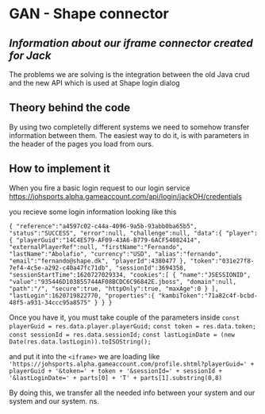 # GAN - Shape connector
## _Information about our iframe connector created for Jack_

The problems we are solving is the integration between the old Java crud and the new API which is used at Shape login dialog

## Theory behind the code
By using two completelly different systems we need to somehow transfer information between them. The easiest way to do it, is with parameters in the header of the pages you load from ours.

## How to implement it
When you fire a basic login request to our login service
https://johsports.alpha.gameaccount.com/api/login/jackOH/credentials

you recieve some login information looking like this

`
{
   "reference":"a4597c02-c44a-4096-9a5b-93abb0ba65b5",
   "status":"SUCCESS",
   "error":null,
   "challenge":null,
   "data":{
      "player":{
         "playerGuid":"14C4E579-AF09-43A6-B779-6ACF54082414",
         "externalPlayerRef":null,
         "firstName":"Fernando",
         "lastName":"Abolafio",
         "currency":"USD",
         "alias":"fernando",
         "email":"fernando@shape.dk",
         "playerId":4380477
      },
      "token":"031e27f8-7ef4-4c5e-a292-c40a47fc71db",
      "sessionId":3694358,
      "sessionStartTime":1620727029334,
      "cookies":[
         {
            "name":"JSESSIONID",
            "value":"935446D103855744AF08BCDC6C96842E.jboss",
            "domain":null,
            "path":"/",
            "secure":true,
            "httpOnly":true,
            "maxAge":0
         }
      ],
      "lastLogin":1620719822770,
      "properties":{
         "kambiToken":"71a82c4f-bcbd-48f5-a931-34ccc95a8575"
      }
   }
}
`

Once you have it, you must take couple of the parameters inside
`const playerGuid = res.data.player.playerGuid;`
`const token = res.data.token;`
`const sessionId = res.data.sessionId;`
`const lastLoginDate = (new Date(res.data.lastLogin)).toISOString();`

and put it into the `<iframe>` we are loading like
`'https://johsports.alpha.gameaccount.com/profile.shtml?playerGuid=' + playerGuid + '&token=' + token + '&sessionId=' + sessionId + '&lastLoginDate=' + parts[0] + 'T' + parts[1].substring(0,8)`

By doing this, we transfer all the needed info between your system and our system and our system.
ns.
